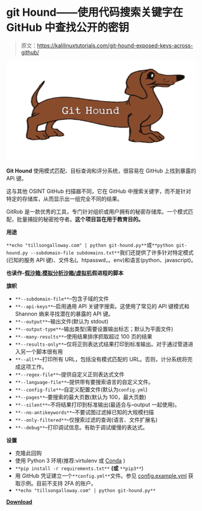 # git Hound——使用代码搜索关键字在 GitHub 中查找公开的密钥

> 原文：<https://kalilinuxtutorials.com/git-hound-exposed-keys-across-github/>

[![Git Hound – Find Exposed Keys Across GitHub Using Code Search Keywords](img/1dcd8dfb159d7ebef7b5d462b1f3862e.png "Git Hound – Find Exposed Keys Across GitHub Using Code Search Keywords")](https://1.bp.blogspot.com/-U7_9djbF12E/XTV8TUbXjXI/AAAAAAAABew/VkVbJ1tgSBgb8scW48j0kCj4u8wcd01KgCLcBGAs/s1600/Git%2BHound%25281%2529.png)

**Git Hound** 使用模式匹配、目标查询和评分系统，很容易在 GitHub 上找到暴露的 APi 键。

这与其他 OSINT GitHub 扫描器不同，它在 GitHub 中搜索关键字，而不是针对特定的存储库，从而显示出一组完全不同的结果。

GitRob 是一款优秀的工具，专门针对组织或用户拥有的秘密存储库。一个模式匹配，批量捕捉的秘密抢夺者。**这个项目旨在用于教育目的。**

**用途**

`**echo "tillsongalloway.com" | python git-hound.py**`或`**python git-hound.py --subdomain-file subdomains.txt**`我们还提供了许多针对特定模式(已知的服务 API 键)、文件名(。htpasswd，。env)和语言(python、javascript)。

**也读作-[假沙箱:模拟分析沙箱/虚拟机](https://kalilinuxtutorials.com/fake-sandbox-script-fake-processes-vm/)假进程的脚本**

**旗帜**

*   `**--subdomain-file**`–包含子域的文件
*   `**--api-keys**`–启用通用 API 关键字搜索。这使用了常见的 API 键模式和 Shannon 熵来寻找潜在的暴露的 API 键。
*   `**--output**`–输出文件(默认为 stdout)
*   `**--output-type**`–输出类型(需要设置输出标志；默认为平面文件)
*   `**--many-results**`–使用结果排序抓取超过 100 页的结果
*   `**--results-only**`–仅将正则表达式结果打印到标准输出。对于通过管道进入另一个脚本很有用
*   `**--all**`–打印所有 URL，包括没有模式匹配的 URL。否则，计分系统将完成这项工作。
*   `**--regex-file**`–提供自定义正则表达式文件
*   `**--language-file**`–提供带有要搜索语言的自定义文件。
*   `**--config-file**`–自定义配置文件(默认为`config.yml`)
*   `**--pages**`–要搜索的最大页数(默认为 100，最大页数)
*   `**--silent**`–不将结果打印到标准输出(最适合与–output 一起使用)。
*   `**--no-antikeywords**`–不要试图过滤掉已知的大规模扫描
*   `**--only-filtered**`–仅搜索过滤的查询(语言、文件扩展名)
*   `**--debug**`–打印调试信息。有助于调试缓慢的表达式。

**设置**

*   克隆此回购
*   使用 Python 3 环境(推荐:virtulenv 或 [Conda](https://docs.conda.io/en/latest/) )
*   `**pip install -r requirements.txt**` **(或** `**pip3**`)
*   用 GitHub 凭证建立一个`**config.yml**`文件。参见 [config.example.yml](https://github.com/tillson/git-hound/blob/master/config.example.yml) 获取示例。目前不支持 2FA 的账户。
*   `**echo "tillsongalloway.com" | python git-hound.py**`

[**Download**](https://github.com/tillson/git-hound)